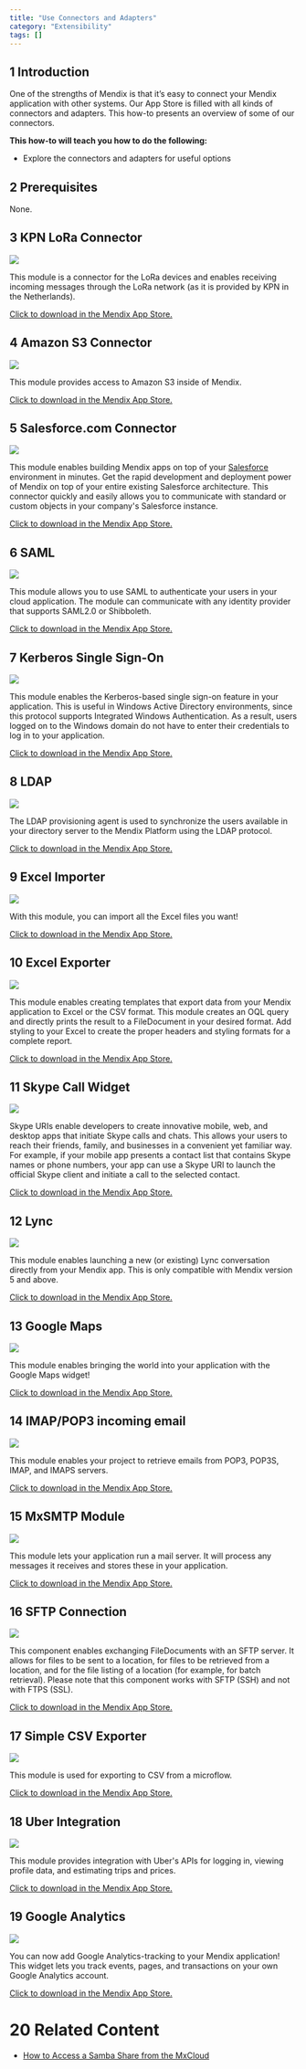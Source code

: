```yaml
---
title: "Use Connectors and Adapters"
category: "Extensibility"
tags: []
---
```


## 1 Introduction

One of the strengths of Mendix is that it’s easy to connect your Mendix application with other systems. Our App Store is filled with all kinds of connectors and adapters. This how-to presents an overview of some of our connectors.

**This how-to will teach you how to do the following:**

* Explore the connectors and adapters for useful options

## 2 Prerequisites

None.

## 3 KPN LoRa Connector

[![](attachments/18448690/19399076.png)](https://appstore.home.mendix.com/link/app/2747/First-Consulting/KPN-LoRa-Connector)

This module is a connector for the LoRa devices and enables receiving incoming messages through the LoRa network (as it is provided by KPN in the Netherlands).

[Click to download in the Mendix App Store.](https://appstore.home.mendix.com/link/app/2747/First-Consulting/KPN-LoRa-Connector)

## 4 Amazon S3 Connector

[![](attachments/18448690/19399077.png)](https://appstore.home.mendix.com/link/app/2074/Mendix/Amazon-S3-Connector)

This module provides access to Amazon S3 inside of Mendix.

[Click to download in the Mendix App Store.](https://appstore.home.mendix.com/link/app/2074/Mendix/Amazon-S3-Connector)

## 5 Salesforce.com Connector

[![](attachments/18448690/salesforce.png)](https://appstore.home.mendix.com/link/app/1424/Mendix/Salesforce.com-Connector)

This module enables building Mendix apps on top of your [Salesforce](http://Salesforce.com) environment in minutes. Get the rapid development and deployment power of Mendix on top of your entire existing Salesforce architecture. This connector quickly and easily allows you to communicate with standard or custom objects in your company's Salesforce instance.

[Click to download in the Mendix App Store.](https://appstore.home.mendix.com/link/app/1424/Mendix/Salesforce.com-Connector)

## 6 SAML

[![](attachments/18448690/SAML.png)](https://appstore.home.mendix.com/link/app/1174/Mendix/SAML)

This module allows you to use SAML to authenticate your users in your cloud application. The module can communicate with any identity provider that supports SAML2.0 or Shibboleth.

[Click to download in the Mendix App Store.](https://appstore.home.mendix.com/link/app/1174/Mendix/SAML)

## 7 Kerberos Single Sign-On

[![](attachments/18448690/kerberos.png)](https://appstore.home.mendix.com/link/app/25/Mendix/Kerberos-Single-Sign-On)

This module enables the Kerberos-based single sign-on feature in your application. This is useful in Windows Active Directory environments, since this protocol supports Integrated Windows Authentication. As a result, users logged on to the Windows domain do not have to enter their credentials to log in to your application.

[Click to download in the Mendix App Store.](https://appstore.home.mendix.com/link/app/25/Mendix/Kerberos-Single-Sign-On)

## 8 LDAP

[![](attachments/18448690/ldap.png)](https://appstore.home.mendix.com/link/app/1218/Mendix/LDAP-Provisioning-Agent)

The LDAP provisioning agent is used to synchronize the users available in your directory server to the Mendix Platform using the LDAP protocol.

[Click to download in the Mendix App Store.](https://appstore.home.mendix.com/link/app/1218/Mendix/LDAP-Provisioning-Agent)

## 9 Excel Importer

[![](attachments/18448690/excel_importer.png)](https://appstore.home.mendix.com/link/app/72/Mendix/Excel-importer)

With this module, you can import all the Excel files you want!

[Click to download in the Mendix App Store.](https://appstore.home.mendix.com/link/app/72/Mendix/Excel-importer)

## 10 Excel Exporter

[![](attachments/18448690/excel_exporter.png)](https://appstore.home.mendix.com/link/app/726/Mendix/Excel-exporter)

This module enables creating templates that export data from your Mendix application to Excel or the CSV format. This module creates an OQL query and directly prints the result to a FileDocument in your desired format. Add styling to your Excel to create the proper headers and styling formats for a complete report.

[Click to download in the Mendix App Store.](https://appstore.home.mendix.com/link/app/726/Mendix/Excel-exporter)

## 11 Skype Call Widget

[![](attachments/18448690/skype.png)](https://appstore.home.mendix.com/link/app/757/Skype-Call-Widget)

Skype URIs enable developers to create innovative mobile, web, and desktop apps that initiate Skype calls and chats. This allows your users to reach their friends, family, and businesses in a convenient yet familiar way. For example, if your mobile app presents a contact list that contains Skype names or phone numbers, your app can use a Skype URI to launch the official Skype client and initiate a call to the selected contact.

[Click to download in the Mendix App Store.](https://appstore.home.mendix.com/link/app/757/Skype-Call-Widget)

## 12 Lync

[![](attachments/18448690/lync.png)](https://appstore.home.mendix.com/link/app/1313/Mendix/Lync)

This module enables launching a new (or existing) Lync conversation directly from your Mendix app. This is only compatible with Mendix version 5 and above.

[Click to download in the Mendix App Store.](https://appstore.home.mendix.com/link/app/1313/Mendix/Lync)

## 13 Google Maps

[![](attachments/18448690/google_maps.png)](https://appstore.home.mendix.com/link/app/39/Mendix/Google-Maps-Widget)

This module enables bringing the world into your application with the Google Maps widget!

[Click to download in the Mendix App Store.](https://appstore.home.mendix.com/link/app/39/Mendix/Google-Maps-Widget)

## 14 IMAP/POP3 incoming email

[![](attachments/18448690/imap.png)](https://appstore.home.mendix.com/link/app/1042/Mendix/IMAP/POP3-incoming-email)

This module enables your project to retrieve emails from POP3, POP3S, IMAP, and IMAPS servers.

[Click to download in the Mendix App Store.](https://appstore.home.mendix.com/link/app/1042/Mendix/IMAP/POP3-incoming-email)

## 15 MxSMTP Module

[![](attachments/18448690/mxsmtp.png)](https://appstore.home.mendix.com/link/app/256/Mendix/MxSMTP-Module)

This module lets your application run a mail server. It will process any messages it receives and stores these in your application.

[Click to download in the Mendix App Store.](https://appstore.home.mendix.com/link/app/256/Mendix/MxSMTP-Module)

## 16 SFTP Connection

[![](attachments/18448690/sftp.png)](https://appstore.home.mendix.com/link/app/368/SFTP-Connection)

This component enables exchanging FileDocuments with an SFTP server. It allows for files to be sent to a location, for files to be retrieved from a location, and for the file listing of a location (for example, for batch retrieval). Please note that this component works with SFTP (SSH) and not with FTPS (SSL).

[Click to download in the Mendix App Store.](https://appstore.home.mendix.com/link/app/368/SFTP-Connection)

## 17 Simple CSV Exporter

[![](attachments/18448690/csv.png)](https://appstore.home.mendix.com/link/app/1573/Appronto/Simple-CSV-Exporter)

This module is used for exporting to CSV from a microflow.

[Click to download in the Mendix App Store.](https://appstore.home.mendix.com/link/app/1573/Appronto/Simple-CSV-Exporter)

## 18 Uber Integration

[![](attachments/18448690/uber.png)](https://appstore.home.mendix.com/link/app/2590/Mendix/Uber-Integration)

This module provides integration with Uber's APIs for logging in, viewing profile data, and estimating trips and prices.

[Click to download in the Mendix App Store.](https://appstore.home.mendix.com/link/app/2590/Mendix/Uber-Integration)

## 19 Google Analytics

[![](attachments/18448690/google_analytics.png)](https://appstore.home.mendix.com/link/app/105/Mendix/Google-Analytics)

You can now add Google Analytics-tracking to your Mendix application! This widget lets you track events, pages, and transactions on your own Google Analytics account.

[Click to download in the Mendix App Store.](https://appstore.home.mendix.com/link/app/105/Mendix/Google-Analytics)

# 20 Related Content

* [How to Access a Samba Share from the MxCloud](access-a-samba-share-from-the-mxcloud)
